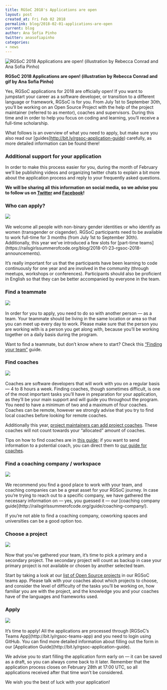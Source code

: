 ```yaml
---
title: RGSoC 2018's Applications are open
layout: post
created_at: Fri Feb 02 2018
permalink: blog/2018-02-01-applications-are-open
current: blog
author: Ana Sofia Pinho
twitter: anasofiapinho
categories:
- news
---
```


![RGSoC 2018 Applications are open! (illustration by Rebecca Conrad and Ana Sofia Pinho)](/img/blog/2018/2018-02-02-rgsoc-applications-are-open.gif)
<div class="image-credits"><b>RGSoC 2018 Applications are open! (illustration by Rebecca Conrad and gif by Ana Sofia Pinho)</b></div>

Yes, RGSoC applications for 2018 are officially open! If you want to jumpstart your career as a software developer, or transition to a different language or framework, RGSoC is for you. From July 1st to September 30th, you’ll be working on an Open Source Project with the help of the project maintainer (referred to as mentor), coaches and supervisors. During this time and in order to help you focus on coding and learning, you’ll receive a full-time scholarship.

What follows is an overview of what you need to apply, but make sure you also read our [guides]http://bit.ly/rgsoc-application-guide) carefully, as more detailed information can be found there!


### Additional support for your application

In order to make this process easier for you, during the month of February we’ll be publishing videos and organizing twitter chats to explain a bit more about the application process and reply to your frequently asked questions. 

**We will be sharing all this information on social media, so we advise you to follow us on [Twitter](https://twitter.com/railsgirlssoc) and [Facebook](https://www.facebook.com/Rails-Girls-Summer-of-Code-620914904656191/)!**

### Who can apply?

<div class="smaller">
<img src="/img/blog/2018/2018-02-02-rgsoc-applications-are-open-you.jpg">
</div>

<br>
We welcome all people with non-binary gender identities or who identify as women (transgender or cisgender).   
RGSoC participants need to be available to work full-time for 3 months (from July 1st to September 30th). Additionally, this year we've introduced a few slots for [part-time teams](https://railsgirlssummerofcode.org/blog/2018-01-23-rgsoc-2018-announcements).

It’s really important for us that the participants have been learning to code continuously for one year and are involved in the community (through meetups, workshops or conferences).
Participants should also be proficient in English so that they can be better accompanied by everyone in the team.

### Find a teammate

<div class="smaller">
<img src="/img/blog/2018/2018-02-02-rgsoc-applications-are-open-team.jpg">
</div>

<br>
In order for you to apply, you need to do so with another person — as a team. Your teammate should be living in the same location or area so that you can meet up every day to work. Please make sure that the person you are working with is a person you get along with, because you’ll be working together on a daily basis during the program.

Want to find a teammate, but don’t know where to start? Check this [“Finding your team”](https://railsgirlssummerofcode.org/students/finding-your-team/) guide.

### Find coaches

<div class="smaller">
<img src="/img/blog/2018/2018-02-02-rgsoc-applications-are-open-coaches.jpg">
</div>

<br>
Coaches are software developers that will work with you on a regular basis — 4 to 8 hours a week. Finding coaches, though sometimes difficult, is one of the most important tasks you’ll have in preparation for your application, as they’ll be your main support and will guide you throughout the program. You need to have a minimum of  two and a maximum of four coaches.
Coaches can be remote, however we strongly advise that you try to find local coaches before looking for remote coaches.

Additionally this year, [project maintainers can add project coaches](https://railsgirlssummerofcode.org/blog/2018-01-23-rgsoc-2018-announcements). These coaches will not count towards your “allocated” amount of coaches.

Tips on how to find coaches are in [this guide](http://railsgirlssummerofcode.org/students/finding-your-team/); if you want to send information to a potential coach, you can direct them to [our guide for coaches](http://railsgirlssummerofcode.org/guide/coaching/).

### Find a coaching company / workspace

<div class="smaller">
<img src="/img/blog/2018/2018-02-02-rgsoc-applications-are-open-workspace.jpg">
</div>

<br>
We recommend you find a good place to work with your team, and coaching companies can be a great asset for your RGSoC journey. In case you’re trying to reach out to a specific company, we have gathered the necessary information on — yes, you guessed it — our [coaching company guide](http://railsgirlssummerofcode.org/guide/coaching-company/).

If you’re not able to find a coaching company, coworking spaces and universities can be a good option too.

### Choose a project

<div class="smaller">
<img src="/img/blog/2018/2018-02-02-rgsoc-applications-are-open-project.jpg">
</div>

<br>
Now that you’ve gathered your team, it’s time to pick a primary and a secondary project. The secondary project will count as backup in case your primary project is not available or chosen by another selected team.

Start by taking a look at our [list of Open Source projects](https://teams.railsgirlssummerofcode.org/projects) in our RGSoC teams app. Please talk with your coaches about which projects to choose, and consider the level of difficulty of the tasks you’ll be working on, how familiar you are with the project, and the knowledge you and your coaches have of the languages and frameworks used.

### Apply

<div class="smaller">
<img src="/img/blog/2018/2018-02-02-rgsoc-applications-are-open-apply.jpg">
</div>

<br>
It’s time to apply! All the applications are processed through [RGSoC’s Teams App](http://bit.ly/rgsoc-teams-app) and you need to login using GitHub. You can find more detailed information about filling out the form in our [Application Guide](http://bit.ly/rgsoc-application-guide).

We advise you to start filling the application form early on — it can be saved as a draft, so you can always come back to it later. Remember that the application process closes on February 28th at 17:00 UTC, so all applications received after that time won’t be considered. 

We wish you the best of luck with your application!

